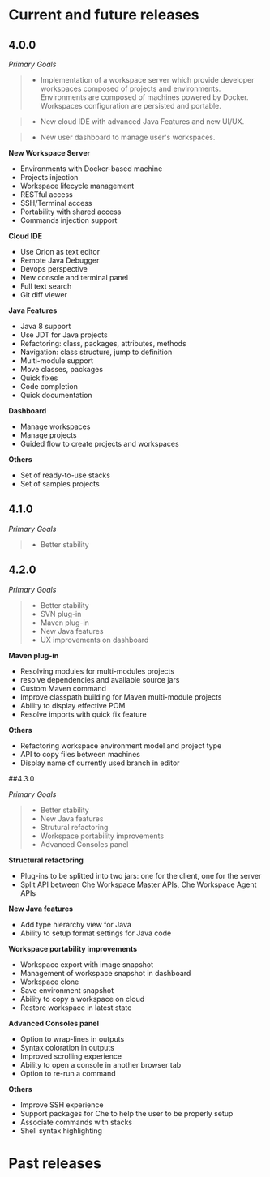 # Current and future releases
## 4.0.0

_Primary Goals_
> * Implementation of a workspace server which provide developer workspaces composed of projects and environments. Environments are composed of machines powered by Docker. Workspaces configuration are persisted and portable.

> * New cloud IDE with advanced Java Features and new UI/UX.

> * New user dashboard to manage user's workspaces.

**New Workspace Server**
* Environments with Docker-based machine
* Projects injection
* Workspace lifecycle management
* RESTful access
* SSH/Terminal access
* Portability with shared access
* Commands injection support

**Cloud IDE**
* Use Orion as text editor
* Remote Java Debugger
* Devops perspective
* New console and terminal panel
* Full text search
* Git diff viewer

**Java Features**
* Java 8 support
* Use JDT for Java projects
* Refactoring: class, packages, attributes, methods
* Navigation: class structure, jump to definition
* Multi-module support
* Move classes, packages
* Quick fixes
* Code completion
* Quick documentation

**Dashboard**
* Manage workspaces
* Manage projects
* Guided flow to create projects and workspaces

**Others**
* Set of ready-to-use stacks
* Set of samples projects


## 4.1.0

_Primary Goals_
> * Better stability


## 4.2.0
_Primary Goals_
> * Better stability
> * SVN plug-in
> * Maven plug-in
> * New Java features
> * UX improvements on dashboard

**Maven plug-in**
* Resolving modules for multi-modules projects
* resolve dependencies and available source jars
* Custom Maven command
* Improve classpath building for Maven multi-module projects
* Ability to display effective POM
* Resolve imports with quick fix feature

**Others**
* Refactoring workspace environment model and project type
* API to copy files between machines
* Display name of currently used branch in editor

##4.3.0

_Primary Goals_
> * Better stability
> * New Java features
> * Strutural refactoring
> * Workspace portability improvements
> * Advanced Consoles panel

**Structural refactoring**
* Plug-ins to be splitted into two jars: one for the client, one for the server
* Split API between Che Workspace Master APIs, Che Workspace Agent APIs

**New Java features**
* Add type hierarchy view for Java
* Ability to setup format settings for Java code

**Workspace portability improvements**
* Workspace export with image snapshot
* Management of workspace snapshot in dashboard
* Workspace clone
* Save environment snapshot
* Ability to copy a workspace on cloud
* Restore workspace in latest state

**Advanced Consoles panel**
* Option to wrap-lines in outputs
* Syntax coloration in outputs
* Improved scrolling experience
* Ability to open a console in another browser tab
* Option to re-run a command

**Others**
* Improve SSH experience
* Support packages for Che to help the user to be properly setup
* Associate commands with stacks
* Shell syntax highlighting



# Past releases